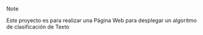 > [!NOTE]
Este proyecto es para realizar una Página Web para desplegar un algoritmo de clasificación de Texto
